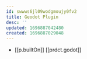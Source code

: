 ```yaml
---
id: swwws6jl09wodgmoujy0fv2
title: Geodot Plugin
desc: ''
updated: 1696887042480
created: 1696887029048
---
```


- [[p.builtOn]] [[prdct.godot]]